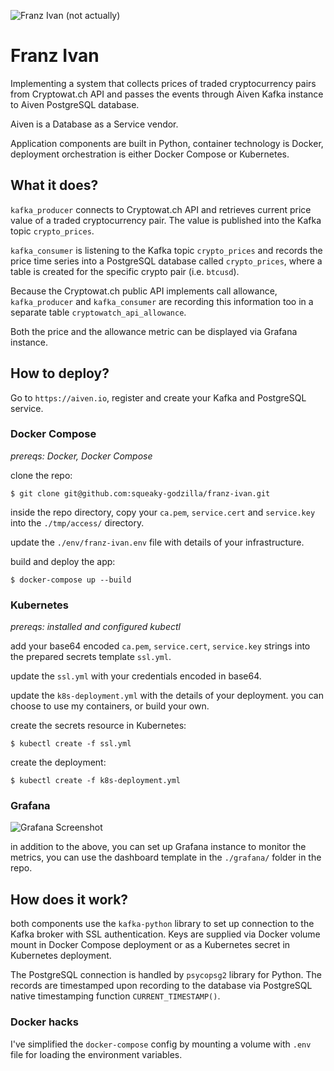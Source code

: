 ![Franz Ivan (not actually)](http://lyricstranslate.com/files/ivan%20rebroff.jpg)

# Franz Ivan

Implementing a system that collects prices of traded cryptocurrency pairs from Cryptowat.ch API and
passes the events through Aiven Kafka instance to Aiven PostgreSQL database.

Aiven is a Database as a Service vendor.

Application components are built in Python, container technology is Docker, deployment orchestration is either Docker Compose or Kubernetes.

## What it does?
`kafka_producer` connects to Cryptowat.ch API and retrieves current price value of a traded cryptocurrency pair. The value is published into the Kafka topic `crypto_prices`.

`kafka_consumer` is listening to the Kafka topic `crypto_prices` and records the price time series into a PostgreSQL database called `crypto_prices`, where a table is created for the specific crypto pair (i.e. `btcusd`).

Because the Cryptowat.ch public API implements call allowance, `kafka_producer` and `kafka_consumer` are recording this information too in a separate table `cryptowatch_api_allowance`.

Both the price and the allowance metric can be displayed via Grafana instance.

## How to deploy?

Go to `https://aiven.io`, register and create your Kafka and PostgreSQL service.

### Docker Compose

_prereqs: Docker, Docker Compose_

clone the repo:

`$ git clone git@github.com:squeaky-godzilla/franz-ivan.git`

inside the repo directory, copy your `ca.pem`, `service.cert` and `service.key` into the `./tmp/access/` directory.

update the `./env/franz-ivan.env` file with details of your infrastructure.

build and deploy the app:

`$ docker-compose up --build`


### Kubernetes

_prereqs: installed and configured kubectl_

add your base64 encoded `ca.pem`, `service.cert`, `service.key` strings into the prepared secrets template `ssl.yml`.

update the `ssl.yml` with your credentials encoded in base64.

update the `k8s-deployment.yml` with the details of your deployment. you can choose to use my containers, or build your own.

create the secrets resource in Kubernetes:

`$ kubectl create -f ssl.yml`

create the deployment:

`$ kubectl create -f k8s-deployment.yml` 


### Grafana

![Grafana Screenshot](https://imgur.com/a/NWBgfgc)

in addition to the above, you can set up Grafana instance to monitor the metrics, you can use the dashboard template in the `./grafana/` folder in the repo.


## How does it work?

both components use the `kafka-python` library to set up connection to the Kafka broker with SSL authentication. Keys are supplied via Docker volume mount in Docker Compose deployment or as a Kubernetes secret in Kubernetes deployment.

The PostgreSQL connection is handled by `psycopsg2` library for Python. The records are timestamped upon recording to the database via PostgreSQL native timestamping function `CURRENT_TIMESTAMP()`.

### Docker hacks

I've simplified the `docker-compose` config by mounting a volume with `.env` file for loading the environment variables.


